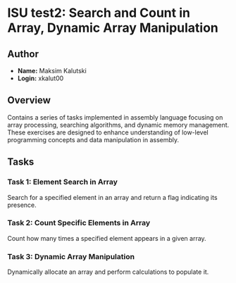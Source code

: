 # ISU test2: Search and Count in Array, Dynamic Array Manipulation

## Author

- **Name:** Maksim Kalutski
- **Login:** xkalut00

## Overview

Contains a series of tasks implemented in assembly language focusing on array processing, searching
algorithms, and dynamic memory management. These exercises are designed to enhance understanding of low-level
programming concepts and data manipulation in assembly.

## Tasks

### Task 1: Element Search in Array

Search for a specified element in an array and return a flag indicating its presence.

### Task 2: Count Specific Elements in Array

Count how many times a specified element appears in a given array.

### Task 3: Dynamic Array Manipulation

Dynamically allocate an array and perform calculations to populate it.
